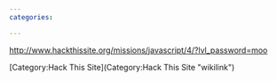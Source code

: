 ```yaml
---
categories:

---
```

<http://www.hackthissite.org/missions/javascript/4/?lvl_password=moo>

[Category:Hack This Site](Category:Hack This Site "wikilink")
